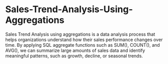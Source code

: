 # Sales-Trend-Analysis-Using-Aggregations
Sales Trend Analysis using aggregations is a data analysis process that helps organizations understand how their sales performance changes over time. By applying SQL aggregate functions such as SUM(), COUNT(), and AVG(), we can summarize large amounts of sales data and identify meaningful patterns, such as growth, decline, or seasonal trends.
